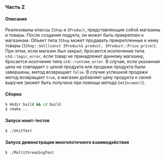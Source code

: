 ### Часть 2

#### Описание
Реализованы классы `IShop` и `IProduct`, представляющие собой магазины и товары.
После создания подукта, он может быть прикреплен к магазинам.
Объект типа `IShop` может продавать прикрепленные к нему товары (`IShop::Sell(const IProduct& product, IProduct::Price price)`). При этом, если магазин был закрыт, бросается исключение типа `std::logic_error`, если товар не принадлежит данному магазину, бросается исклчение типа `std::runtime_error`.
В случае, если указанная цена не совпадает с ценой продукта или продажи продукта были завершены, метод возвращает `false`.
В случае успешной продажи метод возвращает `true`, а магазин добавляет цену продукта к своей выручке (может быть получена при помощи метода `GetIncome()`).

#### Сборка

```bash
$ mkdir build && cd build
$ cmake ..
```

#### Запуск юнит-тестов

```bash
$ ./UnitTest
```

#### Запуск демонстрации многопоточного взаимодействия

```bash
$ ./MultithreadingTest
```
